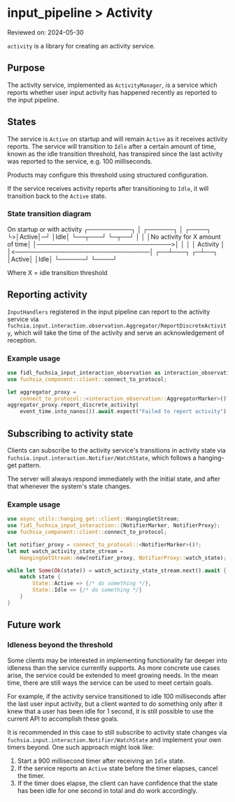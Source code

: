 # input_pipeline > Activity

Reviewed on: 2024-05-30

`activity` is a library for creating an activity service.

## Purpose

The activity service, implemented as `ActivityManager`, is a service which
reports whether user input activity has happened recently as reported to
the input pipeline.

## States

The service is `Active` on startup and will remain `Active` as it receives
activity reports. The service will transition to `Idle` after a certain
amount of time, known as the idle transition threshold, has transpired since
the last activity was reported to the service, e.g. 100 milliseconds.

Products may configure this threshold using structured configuration.

If the service receives activity reports after transitioning to `Idle`, it
will transition back to the `Active` state.

### State transition diagram

On startup or with activity
       ┌──────────┐
       │ ┌──────┐ │                        ┌────┐
       └>│Active│─┘                        │Idle│
         └──┬───┘                          └─┬──┘
            │                                │
            │No activity for X amount of time│
            │───────────────────────────────>│
            │                                │
            │            Activity            │
            │<───────────────────────────────│
         ┌──┴───┐                          ┌─┴──┐
         │Active│                          │Idle│
         └──────┘                          └────┘

Where X = idle transition threshold

## Reporting activity

`InputHandlers` registered in the input pipeline can report to the activity
service via
`fuchsia.input.interaction.observation.Aggregator/ReportDiscreteActivity`,
which will take the time of the activity and serve an acknowledgement of
reception.

### Example usage

```rust
use fidl_fuchsia_input_interaction_observation as interaction_observation;
use fuchsia_component::client::connect_to_protocol;

let aggregator_proxy =
    connect_to_protocol::<interaction_observation::AggregatorMarker>()?;
aggregator_proxy.report_discrete_activity(
    event_time.into_nanos()).await.expect("Failed to report activity");
```

## Subscribing to activity state

Clients can subscribe to the activity service's transitions in activity
state via `fuchsia.input.interaction.Notifier/WatchState`, which follows a
hanging-get pattern.

The server will always respond immediately with the initial state, and
after that whenever the system's state changes.

### Example usage

```rust
use async_utils::hanging_get::client::HangingGetStream;
use fidl_fuchsia_input_interaction::{NotifierMarker, NotifierProxy};
use fuchsia_component::client::connect_to_protocol;

let notifier_proxy = connect_to_protocol::<NotifierMarker>()?;
let mut watch_activity_state_stream =
    HangingGetStream::new(notifier_proxy, NotifierProxy::watch_state);

while let Some(Ok(state)) = watch_activity_state_stream.next().await {
    match state {
        State::Active => {/* do something */},
        State::Idle => {/* do something */}
    }
}
```

## Future work

### Idleness beyond the threshold

Some clients may be interested in implementing functionality far deeper
into idleness than the service currently supports. As more concrete use
cases arise, the service could be extended to meet growing needs. In the
mean time, there are still ways the service can be used to meet certain
goals.

For example, if the activity service transitioned to idle 100 milliseconds
after the last user input activity, but a client wanted to do something only
after it knew that a user has been idle for 1 second, it is still possible
to use the current API to accomplish these goals.

It is recommended in this case to still subscribe to activity state changes
via `fuchsia.input.interaction.Notifier/WatchState` and implement your own
timers beyond. One such approach might look like:

1. Start a 900 millisecond timer after receiving an `Idle` state.
2. If the service reports an `Active` state before the timer elapses,
   cancel the timer.
3. If the timer does elapse, the client can have confidence that the state
   has been idle for one second in total and do work accordingly.
